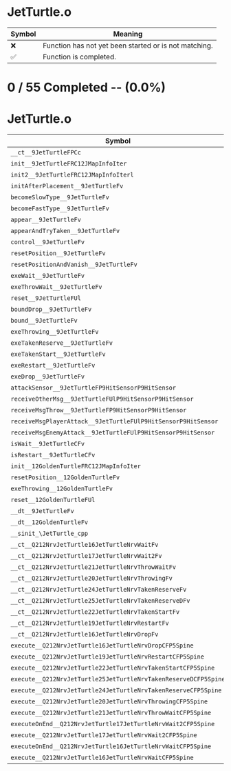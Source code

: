 # JetTurtle.o
| Symbol | Meaning 
| ------------- | ------------- 
| :x: | Function has not yet been started or is not matching. 
| :white_check_mark: | Function is completed. 


# 0 / 55 Completed -- (0.0%)
# JetTurtle.o
| Symbol | Decompiled? |
| ------------- | ------------- |
| `__ct__9JetTurtleFPCc` | :x: |
| `init__9JetTurtleFRC12JMapInfoIter` | :x: |
| `init2__9JetTurtleFRC12JMapInfoIterl` | :x: |
| `initAfterPlacement__9JetTurtleFv` | :x: |
| `becomeSlowType__9JetTurtleFv` | :x: |
| `becomeFastType__9JetTurtleFv` | :x: |
| `appear__9JetTurtleFv` | :x: |
| `appearAndTryTaken__9JetTurtleFv` | :x: |
| `control__9JetTurtleFv` | :x: |
| `resetPosition__9JetTurtleFv` | :x: |
| `resetPositionAndVanish__9JetTurtleFv` | :x: |
| `exeWait__9JetTurtleFv` | :x: |
| `exeThrowWait__9JetTurtleFv` | :x: |
| `reset__9JetTurtleFUl` | :x: |
| `boundDrop__9JetTurtleFv` | :x: |
| `bound__9JetTurtleFv` | :x: |
| `exeThrowing__9JetTurtleFv` | :x: |
| `exeTakenReserve__9JetTurtleFv` | :x: |
| `exeTakenStart__9JetTurtleFv` | :x: |
| `exeRestart__9JetTurtleFv` | :x: |
| `exeDrop__9JetTurtleFv` | :x: |
| `attackSensor__9JetTurtleFP9HitSensorP9HitSensor` | :x: |
| `receiveOtherMsg__9JetTurtleFUlP9HitSensorP9HitSensor` | :x: |
| `receiveMsgThrow__9JetTurtleFP9HitSensorP9HitSensor` | :x: |
| `receiveMsgPlayerAttack__9JetTurtleFUlP9HitSensorP9HitSensor` | :x: |
| `receiveMsgEnemyAttack__9JetTurtleFUlP9HitSensorP9HitSensor` | :x: |
| `isWait__9JetTurtleCFv` | :x: |
| `isRestart__9JetTurtleCFv` | :x: |
| `init__12GoldenTurtleFRC12JMapInfoIter` | :x: |
| `resetPosition__12GoldenTurtleFv` | :x: |
| `exeThrowing__12GoldenTurtleFv` | :x: |
| `reset__12GoldenTurtleFUl` | :x: |
| `__dt__9JetTurtleFv` | :x: |
| `__dt__12GoldenTurtleFv` | :x: |
| `__sinit_\JetTurtle_cpp` | :x: |
| `__ct__Q212NrvJetTurtle16JetTurtleNrvWaitFv` | :x: |
| `__ct__Q212NrvJetTurtle17JetTurtleNrvWait2Fv` | :x: |
| `__ct__Q212NrvJetTurtle21JetTurtleNrvThrowWaitFv` | :x: |
| `__ct__Q212NrvJetTurtle20JetTurtleNrvThrowingFv` | :x: |
| `__ct__Q212NrvJetTurtle24JetTurtleNrvTakenReserveFv` | :x: |
| `__ct__Q212NrvJetTurtle25JetTurtleNrvTakenReserveDFv` | :x: |
| `__ct__Q212NrvJetTurtle22JetTurtleNrvTakenStartFv` | :x: |
| `__ct__Q212NrvJetTurtle19JetTurtleNrvRestartFv` | :x: |
| `__ct__Q212NrvJetTurtle16JetTurtleNrvDropFv` | :x: |
| `execute__Q212NrvJetTurtle16JetTurtleNrvDropCFP5Spine` | :x: |
| `execute__Q212NrvJetTurtle19JetTurtleNrvRestartCFP5Spine` | :x: |
| `execute__Q212NrvJetTurtle22JetTurtleNrvTakenStartCFP5Spine` | :x: |
| `execute__Q212NrvJetTurtle25JetTurtleNrvTakenReserveDCFP5Spine` | :x: |
| `execute__Q212NrvJetTurtle24JetTurtleNrvTakenReserveCFP5Spine` | :x: |
| `execute__Q212NrvJetTurtle20JetTurtleNrvThrowingCFP5Spine` | :x: |
| `execute__Q212NrvJetTurtle21JetTurtleNrvThrowWaitCFP5Spine` | :x: |
| `executeOnEnd__Q212NrvJetTurtle17JetTurtleNrvWait2CFP5Spine` | :x: |
| `execute__Q212NrvJetTurtle17JetTurtleNrvWait2CFP5Spine` | :x: |
| `executeOnEnd__Q212NrvJetTurtle16JetTurtleNrvWaitCFP5Spine` | :x: |
| `execute__Q212NrvJetTurtle16JetTurtleNrvWaitCFP5Spine` | :x: |
